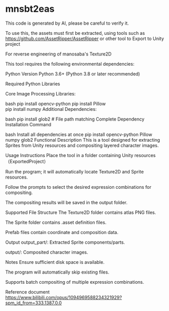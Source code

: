 # mnsbt2eas
This code is generated by AI, please be careful to verify it.

To use this, the assets must first be extracted, using tools such as https://github.com/AssetRipper/AssetRipper or other tool to Export to Unity project

For reverse engineering of manosaba's Texture2D

This tool requires the following environmental dependencies:

Python Version
Python 3.6+ (Python 3.8 or later recommended)

Required Python Libraries

Core Image Processing Libraries:

bash
pip install opencv-python
pip install Pillow  
pip install numpy
Additional Dependencies:

bash
pip install glob2  # File path matching
Complete Dependency Installation Command

bash
Install all dependencies at once
pip install opencv-python Pillow numpy glob2
Functional Description
This is a tool designed for extracting Sprites from Unity resources and compositing layered character images.

Usage Instructions
Place the tool in a folder containing Unity resources（ExportedProject）

Run the program; it will automatically locate Texture2D and Sprite resources.

Follow the prompts to select the desired expression combinations for compositing.

The compositing results will be saved in the output folder.

Supported File Structure
The Texture2D folder contains atlas PNG files.

The Sprite folder contains .asset definition files.

Prefab files contain coordinate and composition data.

Output
output_part/: Extracted Sprite components/parts.

output/: Composited character images.

Notes
Ensure sufficient disk space is available.

The program will automatically skip existing files.

Supports batch compositing of multiple expression combinations.

Reference document https://www.bilibili.com/opus/1094969588234321929?spm_id_from=333.1387.0.0
